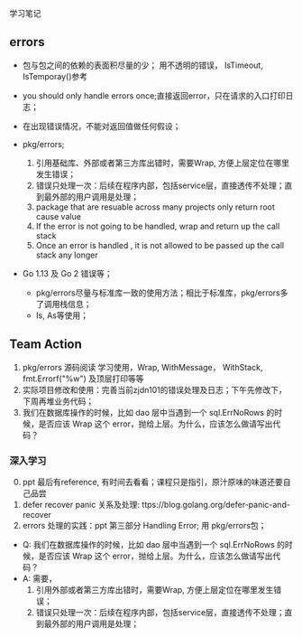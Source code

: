 学习笔记

## errors
* 包与包之间的依赖的表面积尽量的少； 用不透明的错误， IsTimeout, IsTemporay()参考
* you should only handle errors once;直接返回error，只在请求的入口打印日志；
* 在出现错误情况，不能对返回值做任何假设；
* pkg/errors;
    1. 引用基础库、外部或者第三方库出错时，需要Wrap, 方便上层定位在哪里发生错误；
    2. 错误只处理一次：后续在程序内部，包括service层，直接透传不处理；直到最外部的用户调用是处理；
    3. package that are resuable across many projects only return root cause value
    4. If the error is not going to be handled, wrap and return up the call stack
    5. Once an error is handled , it is not allowed to be passed up the call stack any longer

* Go 1.13 及 Go 2 错误等；
    * pkg/errors尽量与标准库一致的使用方法；相比于标准库，pkg/errors多了调用栈信息；
    * Is, As等使用；

## Team Action
1. pkg/errors 源码阅读 学习使用，Wrap, WithMessage， WithStack, fmt.Errorf("%w")  及顶层打印等等
2. 实际项目修改和使用：完善当前zjdn101的错误处理及日志；下午先修改下，下周再堆业务代码；
2. 我们在数据库操作的时候，比如 dao 层中当遇到一个 sql.ErrNoRows 的时候，是否应该 Wrap 这个 error，抛给上层。为什么，应该怎么做请写出代码？
### 深入学习
0. ppt 最后有reference, 有时间去看看；课程只是指引，原汁原味的味道还要自己品尝
1. defer recover panic 关系及处理: ttps://blog.golang.org/defer-panic-and-recover
2. errors 处理的实践：ppt 第三部分 Handling Error; 用 pkg/errors包；




- Q: 我们在数据库操作的时候，比如 dao 层中当遇到一个 sql.ErrNoRows 的时候，是否应该 Wrap 这个 error，抛给上层。为什么，应该怎么做请写出代码？
- A: 需要，
    1. 引用外部或者第三方库出错时，需要Wrap, 方便上层定位在哪里发生错误；
    2. 错误只处理一次：后续在程序内部，包括service层，直接透传不处理；直到最外部的用户调用是处理；